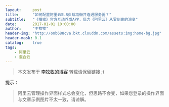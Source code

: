 ```yaml
---
layout:     post
title:      "如何配置阿里云SLB负载均衡并连通服务器？"
subtitle:   "《推蜜》官方互动养成APP，借力《阿里云》从零到壹的演变"
date:       2017-01-01 10:00:00
author:     "李牧牧"
header-img: "http://onb688cva.bkt.clouddn.com/assets:img:home-bg.jpg"
header-mask: 0.1
catalog:    true
tags:
    - 阿里云
    - 混合云
---
```


> 本文发布于 [李牧牧的博客](http://limumu.me) 转载请保留链接 ;)

  



提示：

> 阿里云管理操作界面样式总会变化，但思路不会变，如果您登录的操作界面与文章示例图片不太一致，请谅解。


















